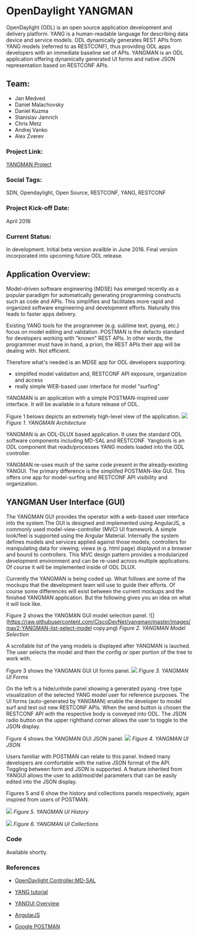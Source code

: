 # OpenDaylight YANGMAN

OpenDaylight (ODL) is an open source application development and delivery platform. YANG is a human-readable language for describing data device and service models. ODL dynamically generates REST APIs from YANG models (referred to as RESTCONF), thus providing ODL apps developers with an immediate baseline set of APIs. YANGMAN is an ODL application offering dynamically generated UI forms and native JSON representation based on RESTCONF APIs. 

## Team:

- Jan Medved
- Daniel Malachovsky
- Daniel Kuzma
- Stanislav Jamrich
- Chris Metz
- Andrej Vanko
- Alex Zverev


### Project Link:

[YANGMAN Project](https://github.com/CiscoDevNet/yangman) 


### Social Tags:

SDN, Opendaylight, Open Source, RESTCONF, YANG, RESTCONF

### Project Kick-off Date:

April 2016

### Current Status:

In development. Initial beta version availble in June 2016. Final version incorporated into upcoming future ODL release. 

## Application Overview:

Model-driven software engineering (MDSE) has emerged recently as a popular paradigm for automatically generating programming constructs such as code and APIs. This simplifies and facilitates more rapid and organized software engineering and development efforts. Naturally this leads to faster apps delivery.

Existing YANG tools for the programmer (e.g. sublime text, pyang, etc.) focus on model editing and validation. POSTMAN is the defacto standard for developers working with "known" REST APIs. In other words, the programmer must have in hand, a priori, the REST APIs their app will be dealing with. Not efficient.

Therefore what's needed is an MDSE app for ODL developers supporting:

- simplifed model validation and, RESTCONF API exposure, organization and access
- really simple WEB-based user interface for model "surfing" 

YANGMAN is an application with a simple POSTMAN-inspired user interface. It will be available in a future release of ODL. 

Figure 1 belows depicts an extremely high-level view of the application. 
![](https://raw.githubusercontent.com/CiscoDevNet/yangman/master/images/yangman-arch.png)
*Figure 1. YANGMAN Architecture*

YANGMAN is an ODL-DLUX based application. It uses the standard ODL software components including MD-SAL and RESTCONF.  Yangtools is an ODL component that reads/processes YANG models loaded into the ODL controller.

YANGMAN re-uses much of the same code present in the already-existing YANGUI. The primary difference is the simplifed POSTMAN-like GUI. This offers one app for model-surfing and RESTCONF API visibility and organization.


## YANGMAN User Interface (GUI)

The YANGMAN GUI provides the operator with a web-based user interface into the system.The GUI is designed and implemented using AngularJS, a commonly used model-view-controller (MVC) UI framework. A simple look/feel is supported using the Angular Material. Internally the system defines models and services applied against those models; controllers for manipulating data for viewing; views (e.g. html page) displayed in a browser and bound to controllers. This MVC design pattern provides a modularized development environment and can be re-used across multiple applications. Of course it will be implemented inside of ODL DLUX.

Currently the YANGMAN is being coded up. What follows are some of the mockups that the development team will use to guide their efforts. Of course some differences will exist between the current mockups and the finished YANGMAN application. But the following gives you an idea on what it will look like.  

Figure 2 shows the YANGMAN GUI model selection panel.
![](https://raw.githubusercontent.com/CiscoDevNet/yangman/master/images/may2-YANGMAN-list-select-model copy.png)
*Figure 2. YANGMAN Model Selection*

A scrollable list of the yang models is displayed after YANGMAN is lauched. The user selects the model and then the config or oper portion of the tree to work with.

Figure 3 shows the YANGMAN GUI UI forms panel.
![](https://raw.githubusercontent.com/CiscoDevNet/yangman/master/images/may2-YANGMAN-final-form-display.png)
*Figure 3. YANGMAN UI Forms*

On the left is a hide/unhide panel showing a generated pyang -tree type visualization of the selected YANG model user for reference purposes. The UI forms (auto-generated by YANGMAN) enable the developer to model surf and test out new RESTCONF APIs. When the send button is chosen the RESTCONF API with the respective body is conveyed into ODL. The JSON radio button on the upper righthand corner allows the user to toggle to the JSON display.

Figure 4 shows the YANGMAN GUI JSON panel.
![](https://raw.githubusercontent.com/CiscoDevNet/yangman/master/images/may2-YANGMAN-final-JSON-display.png)
*Figure 4. YANGMAN UI JSON*

Users familiar with POSTMAN can relate to this panel. Indeed many developers are comfortable with the native JSON format of the API. Toggling between form and JSON is supported. A feature inherited from YANGUI allows the user to add/mod/del parameters that can be easily edited into the JSON display.

Figures 5 and 6 show the history and collections panels respectively, again inspired from users of POSTMAN.


![](https://raw.githubusercontent.com/CiscoDevNet/yangman/master/images/may2-YANGMAN-final-history.png)
*Figure 5. YANGMAN UI History*



![](https://raw.githubusercontent.com/CiscoDevNet/yangman/master/images/may2-YANGMAN-final-collection.png)
*Figure 6. YANGMAN UI Collections*


### Code

Available shortly.


### References

- [OpenDaylight Controller:MD-SAL](https://wiki.opendaylight.org/view/OpenDaylight_Controller%3aMD-SAL)

- [YANG tutorial](http://www.slideshare.net/tailfsystems/netconf-yang-tutorial)

- [YANGUI Overview](https://www.youtube.com/watch?v=X85SBwJIcFM)

- [AngularJS](https://angularjs.org)

- [Google POSTMAN](https://www.getpostman.com)
